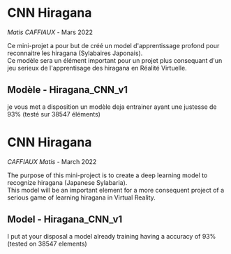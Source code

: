 # CNN Hiragana
*Matis CAFFIAUX* - Mars 2022

Ce mini-projet a pour but de créé un model d'apprentissage profond pour reconnaitre les hiragana (Sylabaires Japonais).</br>
Ce modèle sera un élément important pour un projet plus consequant d'un jeu serieux de l'apprentisage des hiragana en Réalité Virtuelle.

## Modèle - Hiragana_CNN_v1 
je vous met a disposition un modèle deja entrainer ayant une justesse de 93% (testé sur 38547 éléments)


# CNN Hiragana
*CAFFIAUX Matis* - March 2022

The purpose of this mini-project is to create a deep learning model to recognize hiragana (Japanese Sylabaria). </br>
This model will be an important element for a more consequent project of a serious game of learning hiragana in Virtual Reality.

## Model - Hiragana_CNN_v1 
I put at your disposal a model already training having a accuracy of 93% (tested on 38547 elements)
